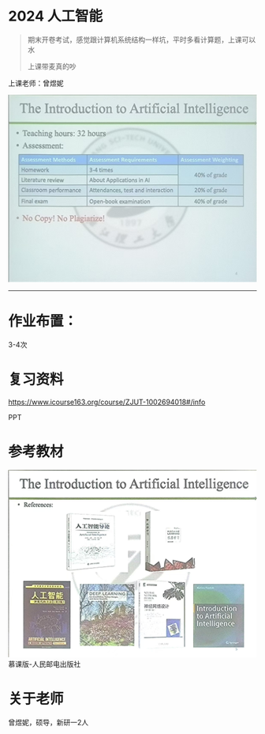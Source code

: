 # 2024 人工智能

> 期末开卷考试，感觉跟计算机系统结构一样坑，平时多看计算题，上课可以水
>
> 上课带麦真的吵

上课老师：曾煜妮



![考核安排](assets\考核安排.jpg)

___

# 作业布置：

3-4次



# 复习资料

https://www.icourse163.org/course/ZJUT-1002694018#/info

PPT









# 参考教材

![参考教材](assets\参考教材.jpg)慕课版-人民邮电出版社





# 关于老师

曾煜妮，硕导，新研一2人

